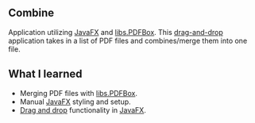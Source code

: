 ## Combine 
Application utilizing [JavaFX](https://en.wikipedia.org/wiki/JavaFX) and [libs.PDFBox](https://pdfbox.apache.org/).
This [drag-and-drop](https://docs.oracle.com/javafx/2/drag_drop/jfxpub-drag_drop.htm) application takes in a list of PDF files and combines/merge them into one file.

## What I learned
- Merging PDF files with [libs.PDFBox](https://pdfbox.apache.org/).
- Manual [JavaFX](https://en.wikipedia.org/wiki/JavaFX) styling and setup.
- [Drag and drop](https://docs.oracle.com/javafx/2/drag_drop/jfxpub-drag_drop.htm) functionality in [JavaFX](https://en.wikipedia.org/wiki/JavaFX).
